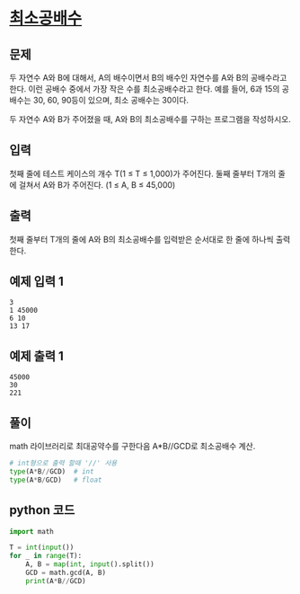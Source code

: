# [최소공배수](https://www.acmicpc.net/problem/1934)

## 문제
두 자연수 A와 B에 대해서, A의 배수이면서 B의 배수인 자연수를 A와 B의 공배수라고 한다. 이런 공배수 중에서 가장 작은 수를 최소공배수라고 한다. 예를 들어, 6과 15의 공배수는 30, 60, 90등이 있으며, 최소 공배수는 30이다.

두 자연수 A와 B가 주어졌을 때, A와 B의 최소공배수를 구하는 프로그램을 작성하시오.

## 입력
첫째 줄에 테스트 케이스의 개수 T(1 ≤ T ≤ 1,000)가 주어진다. 둘째 줄부터 T개의 줄에 걸쳐서 A와 B가 주어진다. (1 ≤ A, B ≤ 45,000)

## 출력
첫째 줄부터 T개의 줄에 A와 B의 최소공배수를 입력받은 순서대로 한 줄에 하나씩 출력한다.

## 예제 입력 1 
    3
    1 45000
    6 10
    13 17
## 예제 출력 1 
    45000
    30
    221

## 풀이
math 라이브러리로 최대공약수를 구한다음 A*B//GCD로 최소공배수 계산.
```python
# int형으로 출력 할때 '//' 사용
type(A*B//GCD)  # int
type(A*B/GCD)   # float
```

## python 코드
```python
import math

T = int(input())
for _ in range(T):
    A, B = map(int, input().split())
    GCD = math.gcd(A, B)
    print(A*B//GCD)
```
